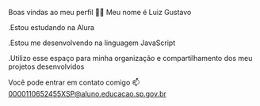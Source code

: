 Boas vindas ao meu perfil 💙💙
Meu nome é Luiz Gustavo

.Estou estudando na Alura

.Estou me desenvolvendo na linguagem JavaScript

.Utilizo esse espaço para minha organização e compartilhamento dos meu projetos desenvolvidos

Você pode entrar em contato comigo 📫
0000110652455XSP@aluno.educacao.sp.gov.br
